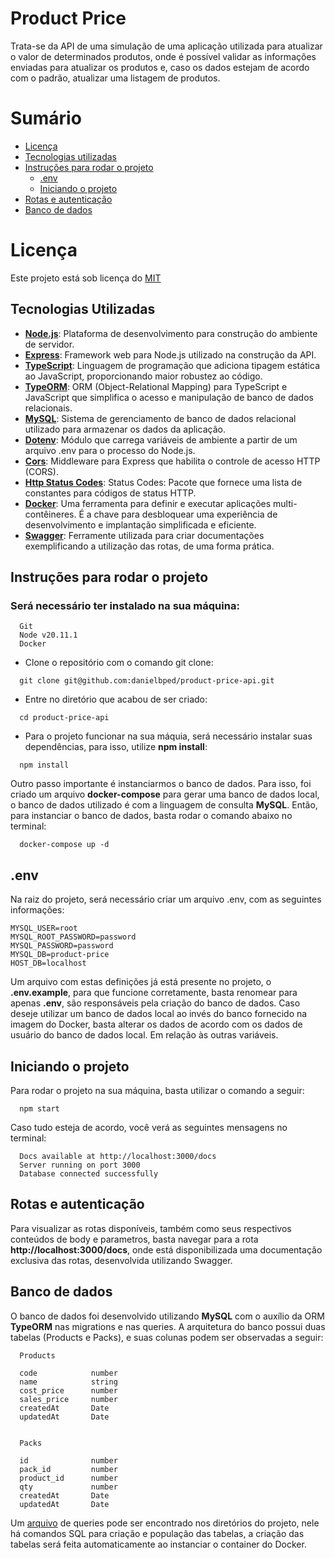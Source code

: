 # Product Price

Trata-se da API de uma simulação de uma aplicação utilizada para atualizar o valor de determinados produtos, onde é possível validar as informações enviadas para atualizar os produtos e, caso os dados estejam de acordo com o padrão, atualizar uma listagem de produtos.

# Sumário
- [Licença](#licenca)
- [Tecnologias utilizadas](#tecnologias)
- [Instruções para rodar o projeto](#instrucoes)
  - [.env](#env)
  - [Iniciando o projeto](#start)
- [Rotas e autenticação](#rotas)
- [Banco de dados](#db)

# Licença <a name="licenca"></a>

Este projeto está sob licença do [MIT](https://github.com/danielbped/product-price-api/blob/master/LICENSE)

## Tecnologias Utilizadas <a name="tecnologias"></a>
- **[Node.js](https://nodejs.org/en/)**: Plataforma de desenvolvimento para construção do ambiente de servidor.
- **[Express](https://expressjs.com/pt-br/)**: Framework web para Node.js utilizado na construção da API.
- **[TypeScript](https://www.typescriptlang.org/)**: Linguagem de programação que adiciona tipagem estática ao JavaScript, proporcionando maior robustez ao código.
- **[TypeORM](https://typeorm.io/)**: ORM (Object-Relational Mapping) para TypeScript e JavaScript que simplifica o acesso e manipulação de banco de dados relacionais.
- **[MySQL](https://www.mysql.com/)**: Sistema de gerenciamento de banco de dados relacional utilizado para armazenar os dados da aplicação.
- **[Dotenv](https://www.npmjs.com/package/dotenv)**: Módulo que carrega variáveis de ambiente a partir de um arquivo .env para o processo do Node.js.
- **[Cors](https://developer.mozilla.org/pt-BR/docs/Web/HTTP/CORS)**: Middleware para Express que habilita o controle de acesso HTTP (CORS).
- **[Http Status Codes](https://www.npmjs.com/package/http-status-codes)**: Status Codes: Pacote que fornece uma lista de constantes para códigos de status HTTP.
- **[Docker](https://docs.docker.com/compose/)**: Uma ferramenta para definir e executar aplicações multi-contêineres. É a chave para desbloquear uma experiência de desenvolvimento e implantação simplificada e eficiente.
- **[Swagger](https://swagger.io/)**: Ferramente utilizada para criar documentações exemplificando a utilização das rotas, de uma forma prática.

## Instruções para rodar o projeto <a name="instrucoes"></a>

### Será necessário ter instalado na sua máquina:

```
  Git
  Node v20.11.1
  Docker
```

- Clone o repositório com o comando git clone:

```
  git clone git@github.com:danielbped/product-price-api.git
```

- Entre no diretório que acabou de ser criado:

```
  cd product-price-api
```
- Para o projeto funcionar na sua máquia, será necessário instalar suas dependências, para isso, utilize **npm install**:
```
  npm install
```

Outro passo importante é instanciarmos o banco de dados. Para isso, foi criado um arquivo **docker-compose** para gerar uma banco de dados local, o banco de dados utilizado é com a linguagem de consulta **MySQL**. Então, para instanciar o banco de dados, basta rodar o comando abaixo no terminal:

```
  docker-compose up -d
```

## .env <a name="env"></a>
Na raiz do projeto, será necessário criar um arquivo .env, com as seguintes informações:

```
MYSQL_USER=root
MYSQL_ROOT_PASSWORD=password
MYSQL_PASSWORD=password
MYSQL_DB=product-price
HOST_DB=localhost

```

Um arquivo com estas definições já está presente no projeto, o **.env.example**, para que funcione corretamente, basta renomear para apenas **.env**, são responsáveis pela criação do banco de dados. Caso deseje utilizar um banco de dados local ao invés do banco fornecido na imagem do Docker, basta alterar os dados de acordo com os dados de usuário do banco de dados local. Em relação às outras variáveis.

## Iniciando o projeto <a name="start"></a>

Para rodar o projeto na sua máquina, basta utilizar o comando a seguir:

```
  npm start
```

Caso tudo esteja de acordo, você verá as seguintes mensagens no terminal:

```
  Docs available at http://localhost:3000/docs
  Server running on port 3000
  Database connected successfully
```

## Rotas e autenticação <a name="rotas"></a>

Para visualizar as rotas disponíveis, também como seus respectivos conteúdos de body e parametros, basta navegar para a rota **http://localhost:3000/docs**, onde está disponibilizada uma documentação exclusiva das rotas, desenvolvida utilizando Swagger.


## Banco de dados <a name="db"></a>

O banco de dados foi desenvolvido utilizando **MySQL** com o auxílio da ORM **TypeORM** nas migrations e nas queries. A arquitetura do banco possui duas tabelas (Products e Packs), e suas colunas podem ser observadas a seguir:

```
  Products

  code            number
  name            string
  cost_price      number
  sales_price     number
  createdAt       Date
  updatedAt       Date


  Packs

  id              number
  pack_id         number
  product_id      number
  qty             number
  createdAt       Date
  updatedAt       Date

```

Um [arquivo](https://github.com/danielbped/product-price-api/blob/master/database.sql) de queries pode ser encontrado nos diretórios do projeto, nele há comandos SQL para criação e população das tabelas, a criação das tabelas será feita automaticamente ao instanciar o container do Docker.